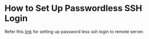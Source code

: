 # How to Set Up Passwordless SSH Login

Refer this [link](https://phoenixnap.com/kb/setup-passwordless-ssh) for setting up password less ssh login to remote server.
